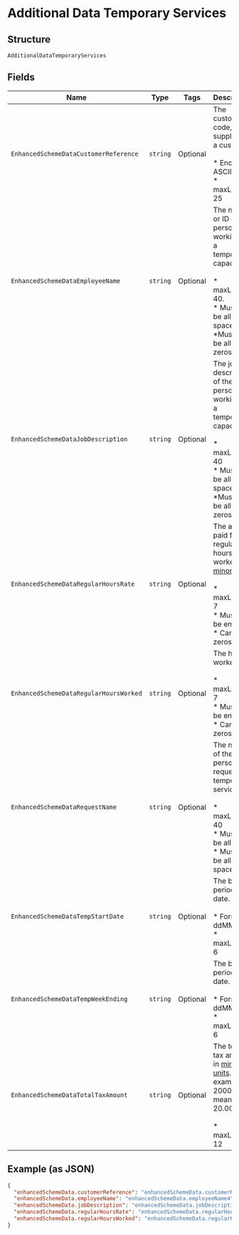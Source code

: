 
# Additional Data Temporary Services

## Structure

`AdditionalDataTemporaryServices`

## Fields

| Name | Type | Tags | Description |
|  --- | --- | --- | --- |
| `EnhancedSchemeDataCustomerReference` | `string` | Optional | The customer code, if supplied by a customer.<br><br>* Encoding: ASCII<br>* maxLength: 25 |
| `EnhancedSchemeDataEmployeeName` | `string` | Optional | The name or ID of the person working in a temporary capacity.<br><br>* maxLength: 40.<br>* Must not be all spaces.<br>  *Must not be all zeros. |
| `EnhancedSchemeDataJobDescription` | `string` | Optional | The job description of the person working in a temporary capacity.<br><br>* maxLength: 40<br>* Must not be all spaces.<br>  *Must not be all zeros. |
| `EnhancedSchemeDataRegularHoursRate` | `string` | Optional | The amount paid for regular hours worked, [minor units](https://docs.adyen.com/development-resources/currency-codes).<br><br>* maxLength: 7<br>* Must not be empty<br>* Can be all zeros |
| `EnhancedSchemeDataRegularHoursWorked` | `string` | Optional | The hours worked.<br><br>* maxLength: 7<br>* Must not be empty<br>* Can be all zeros |
| `EnhancedSchemeDataRequestName` | `string` | Optional | The name of the person requesting temporary services.<br><br>* maxLength: 40<br>* Must not be all zeros<br>* Must not be all spaces |
| `EnhancedSchemeDataTempStartDate` | `string` | Optional | The billing period start date.<br><br>* Format: ddMMyy<br>* maxLength: 6 |
| `EnhancedSchemeDataTempWeekEnding` | `string` | Optional | The billing period end date.<br><br>* Format: ddMMyy<br>* maxLength: 6 |
| `EnhancedSchemeDataTotalTaxAmount` | `string` | Optional | The total tax amount, in [minor units](https://docs.adyen.com/development-resources/currency-codes). For example, 2000 means USD 20.00<br><br>* maxLength: 12 |

## Example (as JSON)

```json
{
  "enhancedSchemeData.customerReference": "enhancedSchemeData.customerReference4",
  "enhancedSchemeData.employeeName": "enhancedSchemeData.employeeName4",
  "enhancedSchemeData.jobDescription": "enhancedSchemeData.jobDescription4",
  "enhancedSchemeData.regularHoursRate": "enhancedSchemeData.regularHoursRate8",
  "enhancedSchemeData.regularHoursWorked": "enhancedSchemeData.regularHoursWorked8"
}
```

